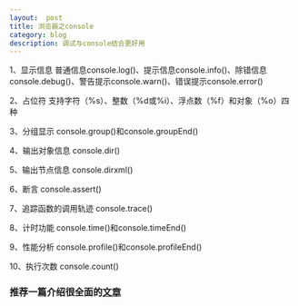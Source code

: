 ```yaml
---
layout:  post
title: 浏览器之console
category: blog
description: 调试与console结合更好用
---
```


1、显示信息
普通信息console.log()、提示信息console.info()、除错信息console.debug()、警告提示console.warn()、错误提示console.error()

2、占位符
支持字符（%s）、整数（%d或%i）、浮点数（%f）和对象（%o）四种

3、分组显示
console.group()和console.groupEnd()

4、输出对象信息
console.dir()

5、输出节点信息
console.dirxml()

6、断言
console.assert()

7、追踪函数的调用轨迹
console.trace()

8、计时功能
console.time()和console.timeEnd()

9、性能分析
console.profile()和console.profileEnd()

10、执行次数
console.count()

### 推荐一篇介绍很全面的[文章](https://segmentfault.com/a/1190000002511877)